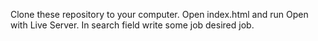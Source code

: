 Clone these repository to your computer. 
Open index.html and run Open with Live Server. 
In search field write some job desired job.
